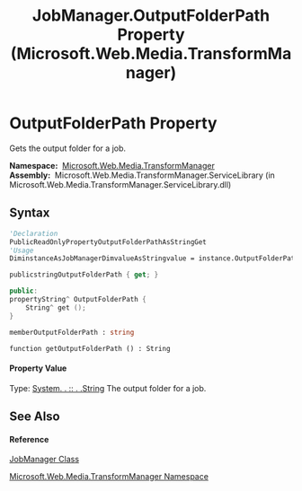 ﻿---
title: JobManager.OutputFolderPath Property  (Microsoft.Web.Media.TransformManager)
TOCTitle: OutputFolderPath Property
ms:assetid: P:Microsoft.Web.Media.TransformManager.JobManager.OutputFolderPath
ms:mtpsurl: https://msdn.microsoft.com/en-us/library/microsoft.web.media.transformmanager.jobmanager.outputfolderpath(v=VS.90)
ms:contentKeyID: 35520811
ms.date: 06/14/2012
mtps_version: v=VS.90
f1_keywords:
- Microsoft.Web.Media.TransformManager.JobManager.OutputFolderPath
- Microsoft.Web.Media.TransformManager.JobManager.get_OutputFolderPath
dev_langs:
- CSharp
- JScript
- VB
- FSharp
- c++
api_location:
- Microsoft.Web.Media.TransformManager.ServiceLibrary.dll
api_name:
- Microsoft.Web.Media.TransformManager.JobManager.get_OutputFolderPath
- Microsoft.Web.Media.TransformManager.JobManager.OutputFolderPath
api_type:
- Managed
topic_type:
- apiref
- kbSyntax
product_family_name: VS
ROBOTS: INDEX,FOLLOW
---

# OutputFolderPath Property

Gets the output folder for a job.

**Namespace:**  [Microsoft.Web.Media.TransformManager](microsoft-web-media-transformmanager-namespace.md)  
**Assembly:**  Microsoft.Web.Media.TransformManager.ServiceLibrary (in Microsoft.Web.Media.TransformManager.ServiceLibrary.dll)

## Syntax

``` vb
'Declaration
PublicReadOnlyPropertyOutputFolderPathAsStringGet
'Usage
DiminstanceAsJobManagerDimvalueAsStringvalue = instance.OutputFolderPath
```

``` csharp
publicstringOutputFolderPath { get; }
```

``` c++
public:
propertyString^ OutputFolderPath {
    String^ get ();
}
```

``` fsharp
memberOutputFolderPath : string
```

``` jscript
function getOutputFolderPath () : String
```

#### Property Value

Type: [System. . :: . .String](https://msdn.microsoft.com/en-us/library/s1wwdcbf\(v=vs.90\))  
The output folder for a job.  

## See Also

#### Reference

[JobManager Class](jobmanager-class-microsoft-web-media-transformmanager.md)

[Microsoft.Web.Media.TransformManager Namespace](microsoft-web-media-transformmanager-namespace.md)

